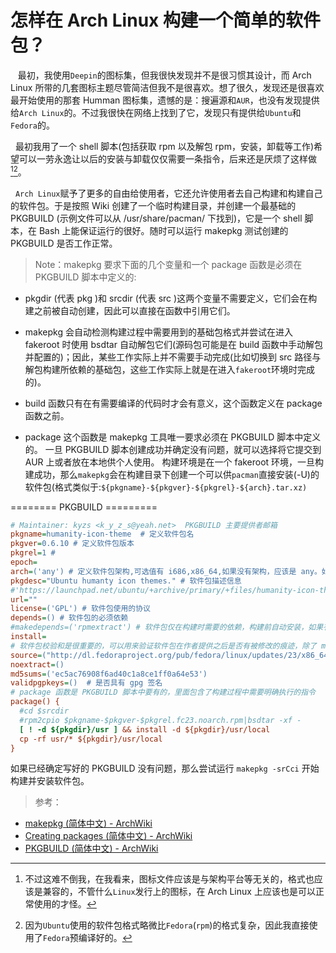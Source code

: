#  怎样在 Arch Linux 构建一个简单的软件包？
&nbsp;&nbsp; 最初，我使用`Deepin`的图标集，但我很快发现并不是很习惯其设计，而 Arch Linux 所带的几套图标主题尽管简洁但我不是很喜欢。想了很久，发现还是很喜欢最开始使用的那套 Humman 图标集，遗憾的是：搜遍源和`AUR`，也没有发现提供给`Arch Linux`的。不过我很快在网络上找到了它，发现只有提供给`Ubuntu`和`Fedora`的。

&nbsp;&nbsp;最初我用了一个 shell 脚本(包括获取 rpm 以及解包 rpm，安装，卸载等工作)希望可以一劳永逸让以后的安装与卸载仅仅需要一条指令，后来还是厌烦了这样做[^1][^2]。

&nbsp;&nbsp;`Arch Linux`赋予了更多的自由给使用者，它还允许使用者去自己构建和构建自己的软件包。于是按照 Wiki 创建了一个临时构建目录，并创建一个最基础的 PKGBUILD (示例文件可以从 /usr/share/pacman/ 下找到)，它是一个 shell 脚本，在 Bash 上能保证运行的很好。随时可以运行 makepkg 测试创建的 PKGBUILD 是否工作正常。

> Note：makepkg 要求下面的几个变量和一个 package 函数是必须在 PKGBUILD 脚本中定义的:

+ pkgdir (代表 pkg )和 srcdir (代表 src )这两个变量不需要定义，它们会在构建之前被自动创建，因此可以直接在函数中引用它们。
 
+ makepkg 会自动检测构建过程中需要用到的基础包格式并尝试在进入 fakeroot 时使用 bsdtar 自动解包它们(源码包可能是在 build 函数中手动解包并配置的)；因此，某些工作实际上并不需要手动完成(比如切换到 src 路径与解包构建所依赖的基础包，这些工作实际上就是在进入`fakeroot`环境时完成的)。
 
+ build 函数只有在有需要编译的代码时才会有意义，这个函数定义在 package 函数之前。

+ package 这个函数是 makepkg 工具唯一要求必须在 PKGBUILD 脚本中定义的。
一旦 PKGBUILD 脚本创建成功并确定没有问题，就可以选择将它提交到 AUR 上或者放在本地供个人使用。
构建环境是在一个 fakeroot 环境，一旦构建成功，那么`makepkg`会在构建目录下创建一个可以供`pacman`直接安装(-U)的软件包(格式类似于:`${pkgname}-${pkgver}-${pkgrel}-${arch}.tar.xz)`


======== PKGBUILD =========

```cfg
# Maintainer: kyzs <k_y_z_s@yeah.net>  PKGBUILD 主要提供者邮箱
pkgname=humanity-icon-theme  # 定义软件包名
pkgver=0.6.10 # 定义软件包版本
pkgrel=1 #
epoch=
arch=('any') # 定义软件包架构,可选值有 i686,x86_64,如果没有架构，应该是 any。如果软件包允许在多个架构上构建，但最终只能运行在一种架构上,可以将多个值使用单引号引起来，然后使用空格隔开
pkgdesc="Ubuntu humanty icon themes." # 软件包描述信息
#'https://launchpad.net/ubuntu/+archive/primary/+files/humanity-icon-theme_0.6.13.dsc'
url="" 
license=('GPL') # 软件包使用的协议
depends=() # 软件包的必须依赖
#makedepends=('rpmextract') # 软件包仅在构建时需要的依赖，构建前自动安装，如果有-s选项的话
install=
# 软件包校验和是很重要的，可以用来验证软件包在作者提供之后是否有被修改的痕迹，除了 md5 之外还有 sha 等方式。如果不知道，可以在下载完成后使用 makepkg -g 自动生成并追加到 PKGBUILD 或者从下载页查询获得。
source=("http://dl.fedoraproject.org/pub/fedora/linux/updates/23/x86_64/h/$pkgname-$pkgver-$pkgrel.fc23.noarch.rpm") # 用于指定构建软件包过程中需要的基础包路径，可以是本地也可以来源于网络。可以是一个因特网上的路径，也可以是本地上(这时可以引用 pkgname 和 pkgvar 变量)的源码包，它是一个数组，可以像像架构一样指定多个值并使用空格分隔。
noextract=()
md5sums=('ec5ac76908f6ad40c1a8ce1ff0a64e53') 
validpgpkeys=()  # 是否具有 gpg 签名
# package 函数是 PKGBUILD 脚本中要有的，里面包含了构建过程中需要明确执行的指令
package() {
  #cd $srcdir
  #rpm2cpio $pkgname-$pkgver-$pkgrel.fc23.noarch.rpm|bsdtar -xf -
  [ ! -d ${pkgdir}/usr ] && install -d ${pkgdir}/usr/local
  cp -rf usr/* ${pkgdir}/usr/local
}
```

如果已经确定写好的 PKGBUILD 没有问题，那么尝试运行 `makepkg -srCci` 开始构建并安装软件包。

> 参考：

+ [makepkg (简体中文) - ArchWiki][makepkg]
+ [Creating packages (简体中文) - ArchWiki][cre_pkg]
+ [PKGBUILD (简体中文) - ArchWiki][pkgbuild]

[makepkg]: https://wiki.archlinux.org/index.php/Makepkg_(%E7%AE%80%E4%BD%93%E4%B8%AD%E6%96%87)
[pkgbuild]: https://wiki.archlinux.org/index.php/PKGBUILD_(%E7%AE%80%E4%BD%93%E4%B8%AD%E6%96%87)#pkgbase
[cre_pkg]: https://wiki.archlinux.org/index.php/Creating_packages_(%E7%AE%80%E4%BD%93%E4%B8%AD%E6%96%87)

[^1]: 不过这难不倒我，在我看来，图标文件应该是与架构平台等无关的，格式也应该是兼容的，不管什么`Linux`发行上的图标，在 Arch Linux 上应该也是可以正常使用的才怪。

[^2]: 因为`Ubuntu`使用的软件包格式略微比`Fedora`(`rpm`)的格式复杂，因此我直接使用了`Fedora`预编译好的。

